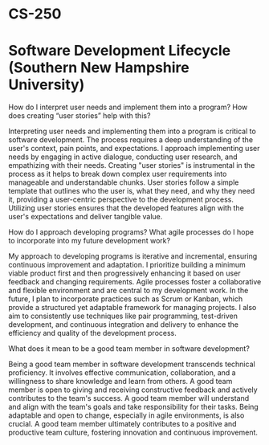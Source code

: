 # CS-250
# Software Development Lifecycle (Southern New Hampshire University)

How do I interpret user needs and implement them into a program? How does creating “user stories” help with this?

Interpreting user needs and implementing them into a program is critical to software development. The process requires a deep understanding of the user's context, pain points, and expectations. I approach implementing user needs by engaging in active dialogue, conducting user research, and empathizing with their needs. Creating "user stories" is instrumental in the process as it helps to break down complex user requirements into manageable and understandable chunks. User stories follow a simple template that outlines who the user is, what they need, and why they need it, providing a user-centric perspective to the development process. Utilizing user stories ensures that the developed features align with the user's expectations and deliver tangible value.

How do I approach developing programs? What agile processes do I hope to incorporate into my future development work?

My approach to developing programs is iterative and incremental, ensuring continuous improvement and adaptation. I prioritize building a minimum viable product first and then progressively enhancing it based on user feedback and changing requirements. Agile processes foster a collaborative and flexible environment and are central to my development work. In the future, I plan to incorporate practices such as Scrum or Kanban, which provide a structured yet adaptable framework for managing projects. I also aim to consistently use techniques like pair programming, test-driven development, and continuous integration and delivery to enhance the efficiency and quality of the development process.

What does it mean to be a good team member in software development?

Being a good team member in software development transcends technical proficiency. It involves effective communication, collaboration, and a willingness to share knowledge and learn from others. A good team member is open to giving and receiving constructive feedback and actively contributes to the team's success. A good team member will understand and align with the team's goals and take responsibility for their tasks. Being adaptable and open to change, especially in agile environments, is also crucial. A good team member ultimately contributes to a positive and productive team culture, fostering innovation and continuous improvement.
